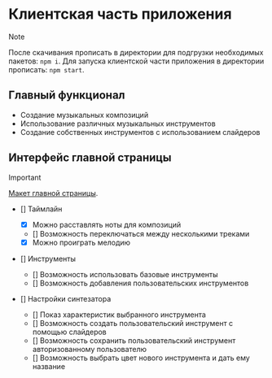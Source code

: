 # Клиентская часть приложения
> [!NOTE]
> После скачивания прописать в директории для подгрузки необходимых пакетов: `npm i`.
> Для запуска клиентской части приложения в директории прописать: `npm start`.

## Главный функционал
* Создание музыкальных композиций
* Использование различных музыкальных инструментов
* Создание собственных инструментов с использованием слайдеров

## Интерфейс главной страницы
> [!IMPORTANT]
> [Макет главной страницы](https://www.figma.com/file/YHjd0vOJuGnsXt6IRERJGZ/webSynth?type=design&node-id=0%3A1&mode=design&t=8n81lSfZMMAquScS-1).

- [] Таймлайн
    - [x] Можно расставлять ноты для композиций
    - [] Возможность переключаться между несколькими треками
    - [x] Можно проиграть мелодию

- [] Инструменты
    - [] Возможность использовать базовые инструменты
    - [] Возможность добавления пользовательских инструментов

- [] Настройки синтезатора
    - [] Показ характеристик выбранного инструмента
    - [] Возможность создать пользовательский инструмент с помощью слайдеров
    - [] Возможность сохранить пользовательский инструмент авторизованному пользователю
    - [] Возможность выбрать цвет нового инструмента и дать ему название
